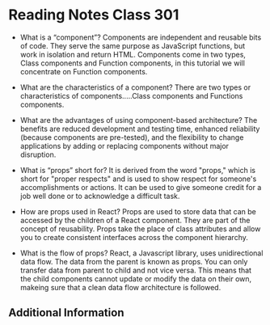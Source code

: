# Reading Notes Class 301

- What is a “component”? Components are independent and reusable bits of code. They serve the same purpose as JavaScript functions, but work in isolation and return HTML. Components come in two types, Class components and Function components, in this tutorial we will concentrate on Function components.
- What are the characteristics of a component? There are two types or characteristics of components.....Class components and Functions components. 
- What are the advantages of using component-based architecture? The benefits are reduced development and testing time, enhanced reliability (because components are pre-tested), and the flexibility to change applications by adding or replacing components without major disruption.

- What is “props” short for? It is derived from the word "props," which is short for "proper respects" and is used to show respect for someone's accomplishments or actions. It can be used to give someone credit for a job well done or to acknowledge a difficult task.
- How are props used in React? Props are used to store data that can be accessed by the children of a React component. They are part of the concept of reusability. Props take the place of class attributes and allow you to create consistent interfaces across the component hierarchy.
- What is the flow of props? React, a Javascript library, uses unidirectional data flow. The data from the parent is known as props. You can only transfer data from parent to child and not vice versa. This means that the child components cannot update or modify the data on their own, makeing sure that a clean data flow architecture is followed.

## Additional Information
